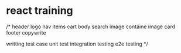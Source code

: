 # react training
/*
header
 logo
 nav items
 cart
body
 search
 image containe
 image card
footer
 copywrite

 writting test case
 unit test
 integration testing
 e2e testing
*/